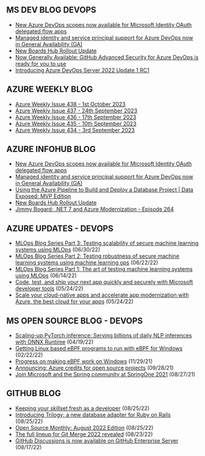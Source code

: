 ## MS DEV BLOG DEVOPS 

<!-- DEVBLOGDEVOPS:START -->
- [New Azure DevOps scopes now available for Microsoft Identity OAuth delegated flow apps](https://devblogs.microsoft.com/devops/new-azure-devops-scopes-now-available-for-microsoft-identity-oauth-delegated-flow-apps/)
- [Managed identity and service principal support for Azure DevOps now in General Availability (GA)](https://devblogs.microsoft.com/devops/managed-identity-and-service-principal-support-for-azure-devops-now-in-general-availability-ga/)
- [New Boards Hub Rollout Update](https://devblogs.microsoft.com/devops/new-boards-hub-rollout-update/)
- [Now Generally Available: GitHub Advanced Security for Azure DevOps is ready for you to use](https://devblogs.microsoft.com/devops/now-generally-available-github-advanced-security-for-azure-devops-is-ready-for-you-to-use/)
- [Introducing Azure DevOps Server 2022 Update 1 RC1](https://devblogs.microsoft.com/devops/introducing-azure-devops-server-2022-update-1-rc1/)
<!-- DEVBLOGDEVOPS:END -->


## AZURE WEEKLY BLOG

<!-- AZUREWEEKLY:START -->
- [Azure Weekly Issue 438 - 1st October 2023](https://azureweekly.info/issue-438.html)
- [Azure Weekly Issue 437 - 24th September 2023](https://azureweekly.info/issue-437.html)
- [Azure Weekly Issue 436 - 17th September 2023](https://azureweekly.info/issue-436.html)
- [Azure Weekly Issue 435 - 10th September 2023](https://azureweekly.info/issue-435.html)
- [Azure Weekly Issue 434 - 3rd September 2023](https://azureweekly.info/issue-434.html)
<!-- AZUREWEEKLY:END -->

## AZURE INFOHUB BLOG 

<!-- AZUREINFOHUB:START -->
- [New Azure DevOps scopes now available for Microsoft Identity OAuth delegated flow apps](https://devblogs.microsoft.com/devops/new-azure-devops-scopes-now-available-for-microsoft-identity-oauth-delegated-flow-apps/)
- [Managed identity and service principal support for Azure DevOps now in General Availability &lpar;GA&rpar;](https://devblogs.microsoft.com/devops/managed-identity-and-service-principal-support-for-azure-devops-now-in-general-availability-ga/)
- [Using the Azure Pipeline to Build and Deploy a Database Project | Data Exposed: MVP Edition](https://www.youtube.com/watch?v=-y-T8jT2Zwk)
- [New Boards Hub Rollout Update](https://devblogs.microsoft.com/devops/new-boards-hub-rollout-update/)
- [Jimmy Bogard: .NET 7 and Azure Modernization - Episode 264](http://feed.azuredevops.show/jimmy-bogard-net-7-and-azure-modernization-episode-264)
<!-- AZUREINFOHUB:END -->


## AZURE UPDATES - DEVOPS 

<!-- AZUREUPDATES:START -->

 - [MLOps Blog Series Part 3: Testing scalability of secure machine learning systems using MLOps](https://azure.microsoft.com/blog/mlops-blog-series-part-3-testing-scalability-of-secure-machine-learning-systems-using-mlops/) (06/30/22)
 - [MLOps Blog Series Part 2: Testing robustness of secure machine learning systems using machine learning ops](https://azure.microsoft.com/blog/mlops-blog-series-part-2-testing-robustness-of-secure-machine-learning-systems-using-machine-learning-ops/) (06/22/22)
 - [MLOps Blog Series Part 1: The art of testing machine learning systems using MLOps](https://azure.microsoft.com/blog/mlops-blog-series-part-1-the-art-of-testing-machine-learning-systems-using-mlops/) (06/14/22)
 - [Code, test, and ship your next app quickly and securely with Microsoft developer tools](https://azure.microsoft.com/blog/code-test-and-ship-your-next-app-quickly-and-securely-with-microsoft-developer-tools/) (05/24/22)
 - [Scale your cloud-native apps and accelerate app modernization with Azure, the best cloud for your apps](https://azure.microsoft.com/blog/scale-your-cloudnative-apps-and-accelerate-app-modernization-with-azure-the-best-cloud-for-your-apps/) (05/24/22)
<!-- AZUREUPDATES:END -->


## MS OPEN SOURCE BLOG - DEVOPS 

<!-- MSOPENSOURCEBLOG:START -->

 - [Scaling-up PyTorch inference: Serving billions of daily NLP inferences with ONNX Runtime](https://cloudblogs.microsoft.com/opensource/2022/04/19/scaling-up-pytorch-inference-serving-billions-of-daily-nlp-inferences-with-onnx-runtime/) (04/19/22)
 - [Getting Linux based eBPF programs to run with eBPF for Windows](https://cloudblogs.microsoft.com/opensource/2022/02/22/getting-linux-based-ebpf-programs-to-run-with-ebpf-for-windows/) (02/22/22)
 - [Progress on making eBPF work on Windows](https://cloudblogs.microsoft.com/opensource/2021/11/29/progress-on-making-ebpf-work-on-windows/) (11/29/21)
 - [Announcing: Azure credits for open source projects](https://cloudblogs.microsoft.com/opensource/2021/09/28/announcing-azure-credits-for-open-source-projects/) (09/28/21)
 - [Join Microsoft and the Spring community at SpringOne 2021](https://cloudblogs.microsoft.com/opensource/2021/08/27/join-microsoft-and-the-spring-community-at-springone-2021/) (08/27/21)
<!-- MSOPENSOURCEBLOG:END -->


## GITHUB BLOG


<!-- GITHUB:START -->

 - [Keeping your skillset fresh as a developer](https://github.blog/2022-08-25-keeping-your-skillset-fresh-as-a-developer/) (08/25/22)
 - [Introducing Trilogy: a new database adapter for Ruby on Rails](https://github.blog/2022-08-25-introducing-trilogy-a-new-database-adapter-for-ruby-on-rails/) (08/25/22)
 - [Open Source Monthly: August 2022 Edition](https://github.blog/2022-08-25-open-source-monthly-august-2022-edition/) (08/25/22)
 - [The full lineup for Git Merge 2022 revealed](https://github.blog/2022-08-23-the-full-lineup-for-git-merge-2022-revealed/) (08/23/22)
 - [GitHub Discussions is now available on GitHub Enterprise Server](https://github.blog/2022-08-17-github-discussions-is-now-available-on-github-enterprise-server/) (08/17/22)
<!-- GITHUB:END -->
